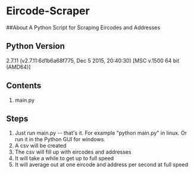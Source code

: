 # Eircode-Scraper

##About
A Python Script for Scraping Eircodes and Addresses

## Python Version
2.7.11 (v2.7.11:6d1b6a68f775, Dec  5 2015, 20:40:30) [MSC v.1500 64 bit (AMD64)]

## Contents
1. main.py

## Steps
1. Just run main.py -- that's it. For example "python main.py" in linux. Or run it in the Python GUI for windows.
2. A csv will be created
3. The csv will fill up with eircodes and addresses
4. It will take a while to get up to full speed
5. It will average out at one eircode and address per second at full speed

